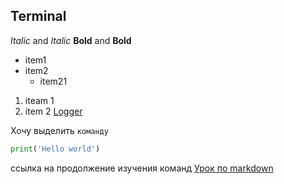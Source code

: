 ## Terminal
_Italic_ and *Italic*
__Bold__ and **Bold**

* item1
* item2
    * item21

1. iteam 1
2. item 2 [Logger](https://github.com/helldrg/terminal/blob/9dbc72d6d9de7f95360c077b53c8349e29c6d0b5/logger.py#L14)


Хочу выделить `команду`

```python
print('Hello world')
```

ссылка на продолжение изучения команд [Урок по markdown](https://yandex.ru/video/preview/?filmId=4192636759909558471&url=http%3A%2F%2Fwww.youtube.com%2Fwatch%3Fv%3DjPKi2Addbxw&text=Markdown%20-%20%D1%87%D1%82%D0%BE%20%D0%B7%D0%B0%20%D1%8F%D0%B7%D1%8B%D0%BA%20%D0%B8%20%D0%BA%D0%B0%D0%BA%20%D0%B8%D0%BC%20%D0%BF%D0%BE%D0%BB%D1%8C%D0%B7%D0%BE%D0%B2%D0%B0%D1%82%D1%8C%D1%81%D1%8F&path=sharelink)
